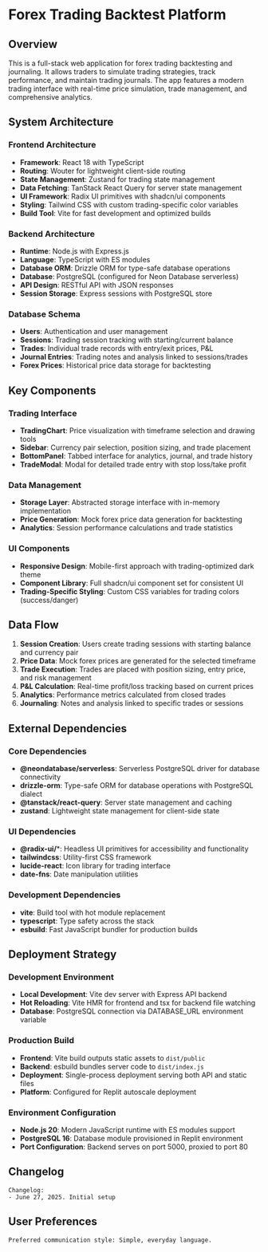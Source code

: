 # Forex Trading Backtest Platform

## Overview

This is a full-stack web application for forex trading backtesting and journaling. It allows traders to simulate trading strategies, track performance, and maintain trading journals. The app features a modern trading interface with real-time price simulation, trade management, and comprehensive analytics.

## System Architecture

### Frontend Architecture
- **Framework**: React 18 with TypeScript
- **Routing**: Wouter for lightweight client-side routing
- **State Management**: Zustand for trading state management
- **Data Fetching**: TanStack React Query for server state management
- **UI Framework**: Radix UI primitives with shadcn/ui components
- **Styling**: Tailwind CSS with custom trading-specific color variables
- **Build Tool**: Vite for fast development and optimized builds

### Backend Architecture
- **Runtime**: Node.js with Express.js
- **Language**: TypeScript with ES modules
- **Database ORM**: Drizzle ORM for type-safe database operations
- **Database**: PostgreSQL (configured for Neon Database serverless)
- **API Design**: RESTful API with JSON responses
- **Session Storage**: Express sessions with PostgreSQL store

### Database Schema
- **Users**: Authentication and user management
- **Sessions**: Trading session tracking with starting/current balance
- **Trades**: Individual trade records with entry/exit prices, P&L
- **Journal Entries**: Trading notes and analysis linked to sessions/trades
- **Forex Prices**: Historical price data storage for backtesting

## Key Components

### Trading Interface
- **TradingChart**: Price visualization with timeframe selection and drawing tools
- **Sidebar**: Currency pair selection, position sizing, and trade placement
- **BottomPanel**: Tabbed interface for analytics, journal, and trade history
- **TradeModal**: Modal for detailed trade entry with stop loss/take profit

### Data Management
- **Storage Layer**: Abstracted storage interface with in-memory implementation
- **Price Generation**: Mock forex price data generation for backtesting
- **Analytics**: Session performance calculations and trade statistics

### UI Components
- **Responsive Design**: Mobile-first approach with trading-optimized dark theme
- **Component Library**: Full shadcn/ui component set for consistent UI
- **Trading-Specific Styling**: Custom CSS variables for trading colors (success/danger)

## Data Flow

1. **Session Creation**: Users create trading sessions with starting balance and currency pair
2. **Price Data**: Mock forex prices are generated for the selected timeframe
3. **Trade Execution**: Trades are placed with position sizing, entry price, and risk management
4. **P&L Calculation**: Real-time profit/loss tracking based on current prices
5. **Analytics**: Performance metrics calculated from closed trades
6. **Journaling**: Notes and analysis linked to specific trades or sessions

## External Dependencies

### Core Dependencies
- **@neondatabase/serverless**: Serverless PostgreSQL driver for database connectivity
- **drizzle-orm**: Type-safe ORM for database operations with PostgreSQL dialect
- **@tanstack/react-query**: Server state management and caching
- **zustand**: Lightweight state management for client-side state

### UI Dependencies
- **@radix-ui/***: Headless UI primitives for accessibility and functionality
- **tailwindcss**: Utility-first CSS framework
- **lucide-react**: Icon library for trading interface
- **date-fns**: Date manipulation utilities

### Development Dependencies
- **vite**: Build tool with hot module replacement
- **typescript**: Type safety across the stack
- **esbuild**: Fast JavaScript bundler for production builds

## Deployment Strategy

### Development Environment
- **Local Development**: Vite dev server with Express API backend
- **Hot Reloading**: Vite HMR for frontend and tsx for backend file watching
- **Database**: PostgreSQL connection via DATABASE_URL environment variable

### Production Build
- **Frontend**: Vite build outputs static assets to `dist/public`
- **Backend**: esbuild bundles server code to `dist/index.js`
- **Deployment**: Single-process deployment serving both API and static files
- **Platform**: Configured for Replit autoscale deployment

### Environment Configuration
- **Node.js 20**: Modern JavaScript runtime with ES modules support
- **PostgreSQL 16**: Database module provisioned in Replit environment
- **Port Configuration**: Backend serves on port 5000, proxied to port 80

## Changelog

```
Changelog:
- June 27, 2025. Initial setup
```

## User Preferences

```
Preferred communication style: Simple, everyday language.
```